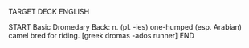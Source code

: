 TARGET DECK
ENGLISH

START
Basic
Dromedary
Back: n. (pl. -ies) one-humped (esp. Arabian) camel bred for riding. [greek dromas -ados runner]
END
